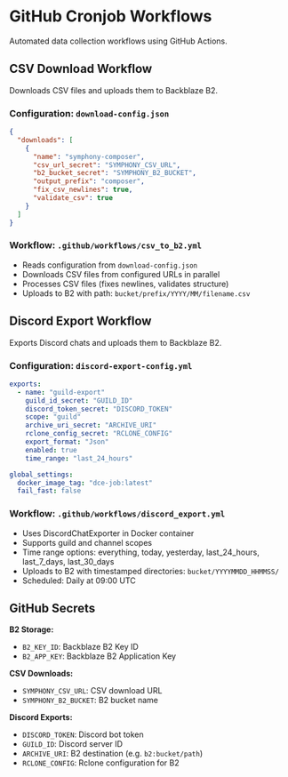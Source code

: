 # GitHub Cronjob Workflows

Automated data collection workflows using GitHub Actions.

## CSV Download Workflow

Downloads CSV files and uploads them to Backblaze B2.

### Configuration: `download-config.json`

```json
{
  "downloads": [
    {
      "name": "symphony-composer",
      "csv_url_secret": "SYMPHONY_CSV_URL",
      "b2_bucket_secret": "SYMPHONY_B2_BUCKET",
      "output_prefix": "composer",
      "fix_csv_newlines": true,
      "validate_csv": true
    }
  ]
}
```

### Workflow: `.github/workflows/csv_to_b2.yml`

- Reads configuration from `download-config.json`
- Downloads CSV files from configured URLs in parallel
- Processes CSV files (fixes newlines, validates structure)
- Uploads to B2 with path: `bucket/prefix/YYYY/MM/filename.csv`

## Discord Export Workflow

Exports Discord chats and uploads them to Backblaze B2.

### Configuration: `discord-export-config.yml`

```yaml
exports:
  - name: "guild-export"
    guild_id_secret: "GUILD_ID"
    discord_token_secret: "DISCORD_TOKEN"
    scope: "guild"
    archive_uri_secret: "ARCHIVE_URI"
    rclone_config_secret: "RCLONE_CONFIG"
    export_format: "Json"
    enabled: true
    time_range: "last_24_hours"

global_settings:
  docker_image_tag: "dce-job:latest"
  fail_fast: false
```

### Workflow: `.github/workflows/discord_export.yml`

- Uses DiscordChatExporter in Docker container
- Supports guild and channel scopes
- Time range options: everything, today, yesterday, last_24_hours, last_7_days, last_30_days
- Uploads to B2 with timestamped directories: `bucket/YYYYMMDD_HHMMSS/`
- Scheduled: Daily at 09:00 UTC

## GitHub Secrets

**B2 Storage:**
- `B2_KEY_ID`: Backblaze B2 Key ID
- `B2_APP_KEY`: Backblaze B2 Application Key

**CSV Downloads:**
- `SYMPHONY_CSV_URL`: CSV download URL
- `SYMPHONY_B2_BUCKET`: B2 bucket name

**Discord Exports:**
- `DISCORD_TOKEN`: Discord bot token
- `GUILD_ID`: Discord server ID
- `ARCHIVE_URI`: B2 destination (e.g. `b2:bucket/path`)
- `RCLONE_CONFIG`: Rclone configuration for B2
